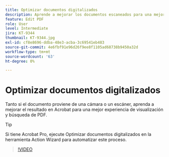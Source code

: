 ```yaml
---
title: Optimizar documentos digitalizados
description: Aprende a mejorar los documentos escaneados para una mejor experiencia de visualización y búsqueda de PDF
feature: Edit PDF
role: User
level: Intermediate
jira: KT-9344
thumbnail: KT-9344.jpg
exl-id: cf8e8696-ddba-48e3-acba-3c69541eb483
source-git-commit: 4e6fbf91e96d26f9ee8f1105ad68738b9450a32d
workflow-type: tm+mt
source-wordcount: '63'
ht-degree: 0%

---
```


# Optimizar documentos digitalizados

Tanto si el documento proviene de una cámara o un escáner, aprenda a mejorar el resultado en Acrobat para una mejor experiencia de visualización y búsqueda de PDF.

>[!TIP]
>
>Si tiene Acrobat Pro, ejecute Optimizar documentos digitalizados en la herramienta Action Wizard para automatizar este proceso.

>[!VIDEO](https://video.tv.adobe.com/v/347062?quality=12&learn=on&hidetitle=true&captions=spa)
